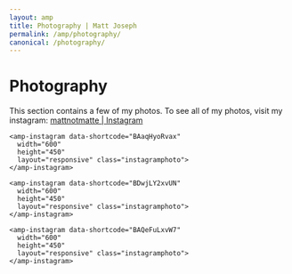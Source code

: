 ```yaml
---
layout: amp
title: Photography | Matt Joseph
permalink: /amp/photography/
canonical: /photography/
---
```


<div class="section top-section materialteal">
  <h1 class="section-header">Photography</h1>

  <div class="mdl-grid">
    <div class="mdl-cell mdl-cell--12-col">
      <p class="introtext">This section contains a few of my photos. To see all of my photos, visit my instagram: <a href="https://www.instagram.com/mattnotmatte/" class="underlinewhite">mattnotmatte | Instagram</a></p>
    </div>
  </div>
</div>

<div class="section materialteal">

	<amp-instagram data-shortcode="BAaqHyoRvax"
	  width="600"
	  height="450"
	  layout="responsive" class="instagramphoto">
	</amp-instagram>

	<amp-instagram data-shortcode="BDwjLY2xvUN"
	  width="600"
	  height="450"
	  layout="responsive" class="instagramphoto">
	</amp-instagram>

	<amp-instagram data-shortcode="BAQeFuLxvW7"
	  width="600"
	  height="450"
	  layout="responsive" class="instagramphoto">
	</amp-instagram>
</div>